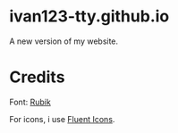 # ivan123-tty.github.io
A new version of my website.

# Credits

Font: [Rubik](https://github.com/googlefonts/rubik)

For icons, i use [Fluent Icons](https://github.com/microsoft/fluentui-system-icons).
